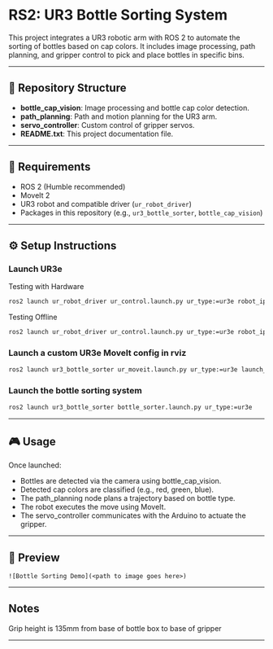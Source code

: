 # RS2: UR3 Bottle Sorting System

This project integrates a UR3 robotic arm with ROS 2 to automate the sorting of bottles based on cap colors. 
It includes image processing, path planning, and gripper control to pick and place bottles in specific bins.

---

## 📁 Repository Structure

- **bottle_cap_vision**: Image processing and bottle cap color detection.
- **path_planning**: Path and motion planning for the UR3 arm.
- **servo_controller**: Custom control of gripper servos.
- **README.txt**: This project documentation file.

---

## 🧰 Requirements

- ROS 2 (Humble recommended)
- MoveIt 2
- UR3 robot and compatible driver (`ur_robot_driver`)
- Packages in this repository (e.g., `ur3_bottle_sorter`, `bottle_cap_vision`)

---

## ⚙️ Setup Instructions

### Launch UR3e
Testing with Hardware
```bash
ros2 launch ur_robot_driver ur_control.launch.py ur_type:=ur3e robot_ip:=192.168.0.194 launch_rviz:=false
```
Testing Offline
```bash
ros2 launch ur_robot_driver ur_control.launch.py ur_type:=ur3e robot_ip:=yyy.yyy.yyy.yyy use_fake_hardware:=true launch_rviz:=false
```

### Launch a custom UR3e MoveIt config in rviz
```bash
ros2 launch ur3_bottle_sorter ur_moveit.launch.py ur_type:=ur3e launch_rviz:=true
```

### Launch the bottle sorting system
```bash
ros2 launch ur3_bottle_sorter bottle_sorter.launch.py ur_type:=ur3e
```

---

## 🎮 Usage

Once launched:
- Bottles are detected via the camera using bottle_cap_vision.
- Detected cap colors are classified (e.g., red, green, blue).
- The path_planning node plans a trajectory based on bottle type.
- The robot executes the move using MoveIt.
- The servo_controller communicates with the Arduino to actuate the gripper.

---

## 📸 Preview
```
![Bottle Sorting Demo](<path to image goes here>)
```
---

## Notes
Grip height is 135mm from base of bottle box to base of gripper

---
